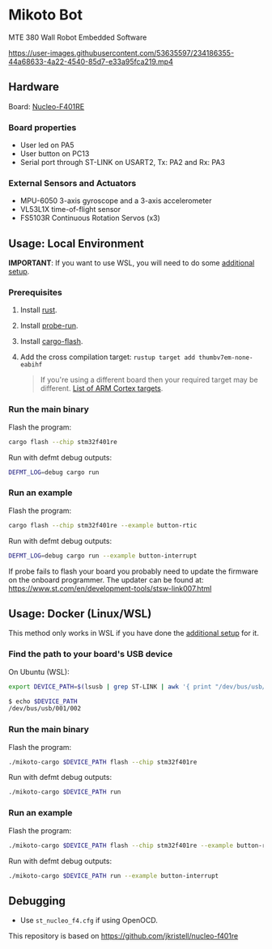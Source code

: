 # Mikoto Bot

MTE 380 Wall Robot Embedded Software

https://user-images.githubusercontent.com/53635597/234186355-44a68633-4a22-4540-85d7-e33a95fca219.mp4

## Hardware

Board: [Nucleo-F401RE](https://www.st.com/en/evaluation-tools/nucleo-f401re.html)

### Board properties

* User led on PA5
* User button on PC13
* Serial port through ST-LINK on USART2, Tx: PA2 and Rx: PA3

### External Sensors and Actuators

* MPU-6050 3-axis gyroscope and a 3-axis accelerometer
* VL53L1X time-of-flight sensor
* FS5103R Continuous Rotation Servos (x3)

## Usage: Local Environment

**IMPORTANT**: If you want to use WSL, you will need to do some [additional setup](./WSL_README.md).

### Prerequisites

1. Install [rust](https://www.rust-lang.org/tools/install).

2. Install [probe-run](https://github.com/knurling-rs/probe-run).

3. Install [cargo-flash](https://github.com/probe-rs/probe-rs/tree/master/cargo-flash).

4. Add the cross compilation target: `rustup target add thumbv7em-none-eabihf`

   > If you're using a different board then your required target may be different.
   > [List of ARM Cortex targets](https://docs.rust-embedded.org/cortex-m-quickstart/cortex_m_quickstart/).

### Run the main binary

Flash the program:

```bash
cargo flash --chip stm32f401re
```

Run with defmt debug outputs:

```bash
DEFMT_LOG=debug cargo run
```

### Run an example

Flash the program:

```bash
cargo flash --chip stm32f401re --example button-rtic
```

Run with defmt debug outputs:

```bash
DEFMT_LOG=debug cargo run --example button-interrupt
```

If probe fails to flash your board you probably need to update the firmware on the onboard programmer.
The updater can be found at: https://www.st.com/en/development-tools/stsw-link007.html

## Usage: Docker (Linux/WSL)

This method only works in WSL if you have done the [additional setup](./WSL_README.md) for it.

### Find the path to your board's USB device

On Ubuntu (WSL):

```bash
export DEVICE_PATH=$(lsusb | grep ST-LINK | awk '{ print "/dev/bus/usb/" $2 "/" substr($4, 1, length($2))}')
```

```bash
$ echo $DEVICE_PATH
/dev/bus/usb/001/002
```

### Run the main binary

Flash the program:

```bash
./mikoto-cargo $DEVICE_PATH flash --chip stm32f401re
```

Run with defmt debug outputs:

```bash
./mikoto-cargo $DEVICE_PATH run
```

### Run an example

Flash the program:

```bash
./mikoto-cargo $DEVICE_PATH flash --chip stm32f401re --example button-rtic
```

Run with defmt debug outputs:

```bash
./mikoto-cargo $DEVICE_PATH run --example button-interrupt
```

## Debugging

* Use `st_nucleo_f4.cfg` if using OpenOCD.

This repository is based on https://github.com/jkristell/nucleo-f401re
